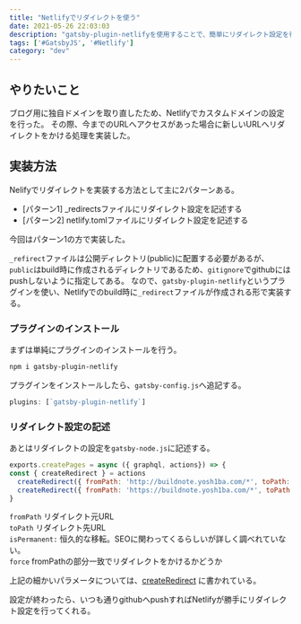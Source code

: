 ```yaml
---
title: "Netlifyでリダイレクトを使う"
date: 2021-05-26 22:03:03
description: "gatsby-plugin-netlifyを使用することで、簡単にリダイレクト設定を行うことが可能。"
tags: ['#GatsbyJS', '#Netlify']
category: "dev"
---
```


## やりたいこと
ブログ用に独自ドメインを取り直したため、Netlifyでカスタムドメインの設定を行った。
その際、今までのURLへアクセスがあった場合に新しいURLへリダイレクトをかける処理を実装した。

## 実装方法
Nelifyでリダイレクトを実装する方法として主に2パターンある。

- [パターン1] _redirectsファイルにリダイレクト設定を記述する
- [パターン2] netlify.tomlファイルにリダイレクト設定を記述する

今回はパターン1の方で実装した。

`_refirect`ファイルは公開ディレクトリ(public)に配置する必要があるが、`public`はbuild時に作成されるディレクトリであるため、`gitignore`でgithubにはpushしないように指定してある。
なので、`gatsby-plugin-netlify`というプラグインを使い、Netlifyでのbuild時に`_redirect`ファイルが作成される形で実装する。

### プラグインのインストール
まずは単純にプラグインのインストールを行う。

``` bash
npm i gatsby-plugin-netlify
```

プラグインをインストールしたら、`gatsby-config.js`へ追記する。

``` js
plugins: [`gatsby-plugin-netlify`]
```

### リダイレクト設定の記述
あとはリダイレクトの設定を`gatsby-node.js`に記述する。

``` js
exports.createPages = async ({ graphql, actions}) => {
const { createRedirect } = actions
  createRedirect({ fromPath: 'http://buildnote.yosh1ba.com/*', toPath: 'https://yoshiba.dev/:splat', isPermanent: true, force: true })
  createRedirect({ fromPath: 'https://buildnote.yosh1ba.com/*', toPath: 'https://yoshiba.dev/:splat', isPermanent: true, force: true })
}
```

`fromPath`  リダイレクト元URL  
`toPath`    リダイレクト先URL  
`isPermanent:`  恒久的な移転。SEOに関わってくるらしいが詳しく調べれていない。  
`force` fromPathの部分一致でリダイレクトをかけるかどうか

上記の細かいパラメータについては、[createRedirect](https://www.gatsbyjs.org/docs/actions/?__hstc=247646936.a585b6bea35ce7871eaf6cd3d7e8df5c.1613664566712.1622033944113.1622037725447.56&__hssc=247646936.134136.1622037725447&__hsfp=3471426216#createRedirect) に書かれている。

設定が終わったら、いつも通りgithubへpushすればNetlifyが勝手にリダイレクト設定を行ってくれる。